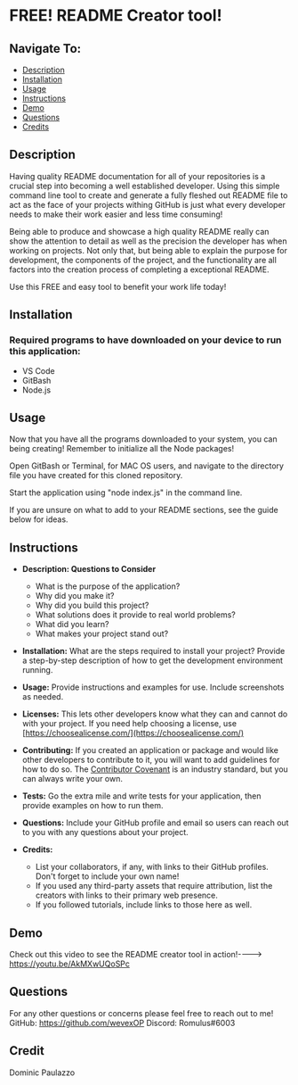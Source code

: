 # FREE! README Creator tool!

## Navigate To:
* [Description](#description)
* [Installation](#installation)
* [Usage](#usage)
* [Instructions](#instrucitons )
* [Demo](#demo)
* [Questions](#questions)
* [Credits](#credits)

## Description 

Having quality README documentation for all of your repositories is a crucial step into becoming a well established developer. Using this simple command line tool to create and generate a fully fleshed out README file to act as the face of your projects withing GitHub is just what every developer needs to make their work easier and less time consuming!

Being able to produce and showcase a high quality README really can show the attention to detail as well as the precision the developer has when working on projects. Not only that, but being able to explain the purpose for development, the components of the project, and the functionality are all factors into the creation process of completing a exceptional README. 

Use this FREE and easy tool to benefit your work life today!

## Installation 

### Required programs to have downloaded on your device to run this application:  
* VS Code  
* GitBash  
* Node.js  


## Usage 

Now that you have all the programs downloaded to your system, you can being creating! Remember to initialize all the Node packages!

Open GitBash or Terminal, for MAC OS users, and navigate to the directory file you have created for this cloned repository. 

Start the application using "node index.js" in the command line. 

If you are unsure on what to add to your README sections, see the guide below for ideas. 

## Instructions 

* **Description: Questions to Consider**
    * What is the purpose of the application?
    * Why did you make it?
    * Why did you build this project?
    * What solutions does it provide to real world problems?
    * What did you learn?
    * What makes your project stand out?

* **Installation:** What are the steps required to install your project? Provide a step-by-step description of how to get the development environment running.

* **Usage:** Provide instructions and examples for use. Include screenshots as needed.

* **Licenses:** This lets other developers know what they can and cannot do with your project. If you need help choosing a license, use [https://choosealicense.com/](https://choosealicense.com/)

* **Contributing:** If you created an application or package and would like other developers to contribute to it, you will want to add guidelines for how to do so. The [Contributor Covenant](https://www.contributor-covenant.org/) is an industry standard, but you can always write your own.

* **Tests:** Go the extra mile and write tests for your application, then provide examples on how to run them.

* **Questions:** Include your GitHub profile and email so users can reach out to you with any questions about your project.

* **Credits:** 
    * List your collaborators, if any, with links to their GitHub profiles. Don't forget to include your own name!
    * If you used any third-party assets that require attribution, list the creators with links to their primary web presence.
    * If you followed tutorials, include links to those here as well.


## Demo

Check out this video to see the README creator tool in action!----> https://youtu.be/AkMXwUQoSPc


## Questions 

For any other questions or concerns please feel free to reach out to me! 
GitHub: https://github.com/wevexOP
Discord: Romulus#6003

## Credit 

Dominic Paulazzo
